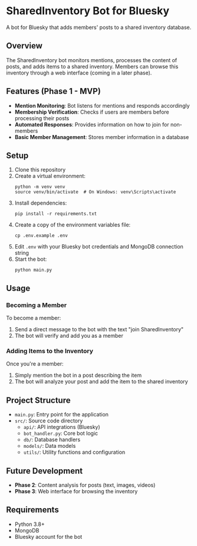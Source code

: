 # SharedInventory Bot for Bluesky

A bot for Bluesky that adds members' posts to a shared inventory database.

## Overview

The SharedInventory bot monitors mentions, processes the content of posts, and adds items to a shared inventory. Members can browse this inventory through a web interface (coming in a later phase).

## Features (Phase 1 - MVP)

- **Mention Monitoring**: Bot listens for mentions and responds accordingly
- **Membership Verification**: Checks if users are members before processing their posts
- **Automated Responses**: Provides information on how to join for non-members
- **Basic Member Management**: Stores member information in a database

## Setup

1. Clone this repository
2. Create a virtual environment:
   ```
   python -m venv venv
   source venv/bin/activate  # On Windows: venv\Scripts\activate
   ```
3. Install dependencies:
   ```
   pip install -r requirements.txt
   ```
4. Create a copy of the environment variables file:
   ```
   cp .env.example .env
   ```
5. Edit `.env` with your Bluesky bot credentials and MongoDB connection string
6. Start the bot:
   ```
   python main.py
   ```

## Usage

### Becoming a Member

To become a member:
1. Send a direct message to the bot with the text "join SharedInventory"
2. The bot will verify and add you as a member

### Adding Items to the Inventory

Once you're a member:
1. Simply mention the bot in a post describing the item
2. The bot will analyze your post and add the item to the shared inventory

## Project Structure

- `main.py`: Entry point for the application
- `src/`: Source code directory
  - `api/`: API integrations (Bluesky)
  - `bot_handler.py`: Core bot logic
  - `db/`: Database handlers
  - `models/`: Data models
  - `utils/`: Utility functions and configuration

## Future Development

- **Phase 2**: Content analysis for posts (text, images, videos)
- **Phase 3**: Web interface for browsing the inventory

## Requirements

- Python 3.8+
- MongoDB
- Bluesky account for the bot